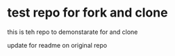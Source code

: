 # test repo for fork and clone

this is teh repo to demonstarate for and clone

update for readme on original repo
